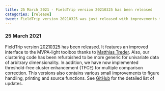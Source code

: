 ```yaml
---
title: 25 March 2021 - FieldTrip version 20210325 has been released
categories: [release]
tweet: FieldTrip version 20210325 was just released with improvements to our MVPA-Light interface, clustering code, figure handling and implementation of threshold-free cluster enhancement (TFCE). Many thanks to @MatthiasTreder. See http://www.fieldtriptoolbox.org/#25-march-2021
---
```


### 25 March 2021

FieldTrip version [20210325](http://github.com/fieldtrip/fieldtrip/releases/tag/20210325) has been released. It features an improved interface to the MVPA-light toolbox thanks to [Matthias Treder](https://github.com/treder). Also, our clustering code has been refurbished to be more generic for univariate data of arbitrary dimensionality. In addition, we have now implemented threshold-free cluster enhancement (TFCE) for multiple comparison correction. This versions also contains various small improvements to figure handling, printing and source functions. See [GitHub](https://github.com/fieldtrip/fieldtrip/compare/20210311...20210325) for the detailed list of updates.
